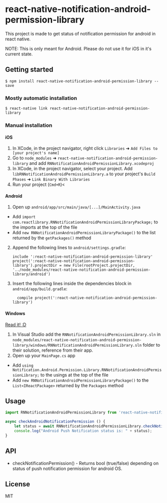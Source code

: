 
# react-native-notification-android-permission-library

This project is made to get status of notification permission for android in react native. 

NOTE: This is only meant for Android. Please do not use it for iOS in it's current state.

## Getting started

`$ npm install react-native-notification-android-permission-library --save`

### Mostly automatic installation

`$ react-native link react-native-notification-android-permission-library`

### Manual installation


#### iOS

1. In XCode, in the project navigator, right click `Libraries` ➜ `Add Files to [your project's name]`
2. Go to `node_modules` ➜ `react-native-notification-android-permission-library` and add `RNNotificationAndroidPermissionLibrary.xcodeproj`
3. In XCode, in the project navigator, select your project. Add `libRNNotificationAndroidPermissionLibrary.a` to your project's `Build Phases` ➜ `Link Binary With Libraries`
4. Run your project (`Cmd+R`)<

#### Android

1. Open up `android/app/src/main/java/[...]/MainActivity.java`
  - Add `import com.reactlibrary.RNNotificationAndroidPermissionLibraryPackage;` to the imports at the top of the file
  - Add `new RNNotificationAndroidPermissionLibraryPackage()` to the list returned by the `getPackages()` method
2. Append the following lines to `android/settings.gradle`:
  	```
  	include ':react-native-notification-android-permission-library'
  	project(':react-native-notification-android-permission-library').projectDir = new File(rootProject.projectDir, 	'../node_modules/react-native-notification-android-permission-library/android')
  	```
3. Insert the following lines inside the dependencies block in `android/app/build.gradle`:
  	```
      compile project(':react-native-notification-android-permission-library')
  	```

#### Windows
[Read it! :D](https://github.com/ReactWindows/react-native)

1. In Visual Studio add the `RNNotificationAndroidPermissionLibrary.sln` in `node_modules/react-native-notification-android-permission-library/windows/RNNotificationAndroidPermissionLibrary.sln` folder to their solution, reference from their app.
2. Open up your `MainPage.cs` app
  - Add `using Notification.Android.Permission.Library.RNNotificationAndroidPermissionLibrary;` to the usings at the top of the file
  - Add `new RNNotificationAndroidPermissionLibraryPackage()` to the `List<IReactPackage>` returned by the `Packages` method


## Usage
```javascript
import RNNotificationAndroidPermissionLibrary from 'react-native-notification-android-permission-library';

async checkAndroidNotificationPermission () {
    let status = await RNNotificationAndroidPermissionLibrary.checkNotificationPermission();
    console.log("Android Push Notification status is: " + status);
}
```
## API

- checkNotificationPermission() - Returns bool (true/false) depending on status of push notification permission for android OS.

## License

MIT